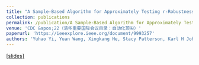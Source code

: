 ```yaml
---
title: "A Sample-Based Algorithm for Approximately Testing r-Robustness of a Digraph"
collection: publications
permalink: /publication/A Sample-Based Algorithm for Approximately Testing r-Robustness of a Digraph
venue: 'CDC &apos;22（清华重要国际会议目录：自动化顶尖）'
paperurl: 'https://ieeexplore.ieee.org/document/9993257'
authors: 'Yuhao Yi, Yuan Wang, Xingkang He, Stacy Patterson, Karl H Johansson'
---
```

<u><a href="https://yhyi15.github.io/files/slides_381.pdf">[slides]</a></u>
